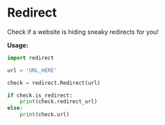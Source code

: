 # Redirect
Check if a website is hiding sneaky redirects for you!

**Usage:**
```py
import redirect

url = 'URL_HERE'

check = redirect.Redirect(url)

if check.is_redirect:
    print(check.redirect_url)
else:
    print(check.url)
```
